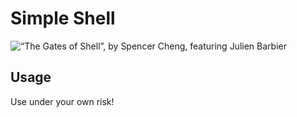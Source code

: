 # Simple Shell

![“The Gates of Shell”, by Spencer Cheng, featuring Julien Barbier](https://s3.amazonaws.com/intranet-projects-files/holbertonschool-low_level_programming/235/shell.jpeg)

## Usage

Use under your own risk!